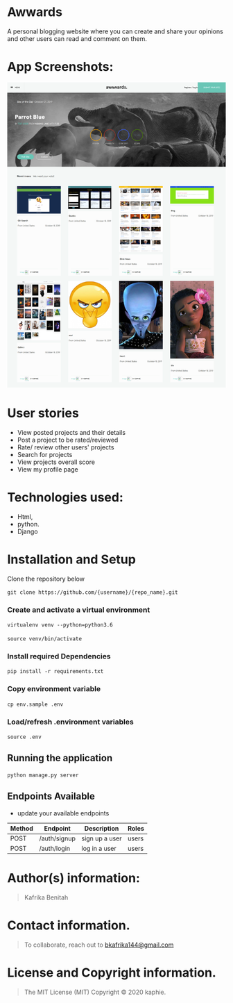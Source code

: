 # Awwards
A personal blogging website where you can create and share your opinions and other users can read and comment on them.

# App Screenshots:

<img src="https://github.com/kaphie/Awwards/blob/master/media/screencapture-awwards718-herokuapp-2020-06-09-08_22_54.png">

# User stories
* View posted projects and their details
* Post a project to be rated/reviewed
* Rate/ review other users' projects
* Search for projects 
* View projects overall score
* View my profile page

# Technologies used: 
* Html,
* python.
* Django

# Installation and Setup

Clone the repository below

```
git clone https://github.com/{username}/{repo_name}.git
```

### Create and activate a virtual environment

    virtualenv venv --python=python3.6

    source venv/bin/activate

### Install required Dependencies

    pip install -r requirements.txt

### Copy environment variable

    cp env.sample .env

### Load/refresh .environment variables

    source .env

## Running the application

```
python manage.py server
```


## Endpoints Available
 - update your available endpoints

| Method | Endpoint                        | Description                           | Roles         |
| ------ | ------------------------------- | ------------------------------------- | ------------  |
| POST   |        /auth/signup             | sign up a user                        | users         |
| POST   |        /auth/login              | log in  a user                        | users         |



# Author(s) information: 
> Kafrika Benitah

# Contact information.
> To collaborate, reach out to bkafrika144@gmail.com

# License and Copyright information.
> The MIT License (MIT) Copyright © 2020 
kaphie.
